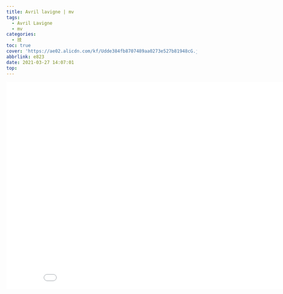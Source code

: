 ```yaml
---
title: Avril lavigne | mv
tags:
  - Avril Lavigne
  - mv
categories:
  - 技
toc: true
cover: 'https://ae02.alicdn.com/kf/Udde384fb8707489aa0273e527b81948cG.jpg'
abbrlink: e823
date: 2021-03-27 14:07:01
top:
---
```






<iframe width=886 height=550 src="//player.bilibili.com/player.html?aid=710454296&bvid=BV1NQ4y1N7Xf&cid=185356086&page=1" scrolling="no" border="0" frameborder="no" framespacing="0" allowfullscreen="true"> </iframe>

